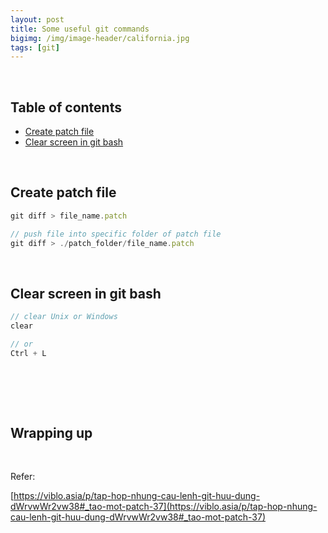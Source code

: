 ```yaml
---
layout: post
title: Some useful git commands
bigimg: /img/image-header/california.jpg
tags: [git]
---
```





<br>

## Table of contents
- [Create patch file](#create-patch-file) 
- [Clear screen in git bash](#clear-screen-in-git-bash)


<br>

## Create patch file

```javascript
git diff > file_name.patch

// push file into specific folder of patch file
git diff > ./patch_folder/file_name.patch
```

<br>

## Clear screen in git bash

```javascript
// clear Unix or Windows
clear

// or
Ctrl + L
```

<br>

## 




<br>

## Wrapping up



<br>

Refer:

[https://viblo.asia/p/tap-hop-nhung-cau-lenh-git-huu-dung-dWrvwWr2vw38#_tao-mot-patch-37](https://viblo.asia/p/tap-hop-nhung-cau-lenh-git-huu-dung-dWrvwWr2vw38#_tao-mot-patch-37)